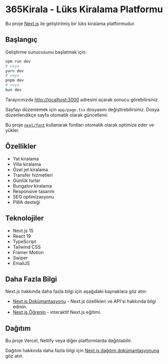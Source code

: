 # 365Kirala - Lüks Kiralama Platformu

Bu proje [Next.js](https://nextjs.org) ile geliştirilmiş bir lüks kiralama platformudur.

## Başlangıç

Geliştirme sunucusunu başlatmak için:

```bash
npm run dev
# veya
yarn dev
# veya
pnpm dev
# veya
bun dev
```

Tarayıcınızda [http://localhost:3000](http://localhost:3000) adresini açarak sonucu görebilirsiniz.

Sayfayı düzenlemek için `app/page.tsx` dosyasını değiştirebilirsiniz. Dosya düzenlendikçe sayfa otomatik olarak güncellenir.

Bu proje [`next/font`](https://nextjs.org/docs/app/building-your-application/optimizing/fonts) kullanarak fontları otomatik olarak optimize eder ve yükler.

## Özellikler

- Yat kiralama
- Villa kiralama
- Özel jet kiralama
- Transfer hizmetleri
- Günlük turlar
- Bungalov kiralama
- Responsive tasarım
- SEO optimizasyonu
- PWA desteği

## Teknolojiler

- Next.js 15
- React 19
- TypeScript
- Tailwind CSS
- Framer Motion
- Swiper
- EmailJS

## Daha Fazla Bilgi

Next.js hakkında daha fazla bilgi için aşağıdaki kaynaklara göz atın:

- [Next.js Dokümantasyonu](https://nextjs.org/docs) - Next.js özellikleri ve API'si hakkında bilgi edinin.
- [Next.js Öğrenin](https://nextjs.org/learn) - interaktif Next.js eğitimi.

## Dağıtım

Bu proje Vercel, Netlify veya diğer platformlarda dağıtılabilir.

Dağıtım hakkında daha fazla bilgi için [Next.js dağıtım dokümantasyonuna](https://nextjs.org/docs/app/building-your-application/deploying) göz atın.

